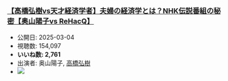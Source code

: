 ### [【高橋弘樹vs天才経済学者】夫婦の経済学とは？NHK伝説番組の秘密【奥山陽子vs ReHacQ】](https://www.youtube.com/watch?v=CTDmlNKYvWg)
-   公開日: 2025-03-04
-   視聴数: 154,097
-   **いいね数: 2,761**
-   出演者: 奥山陽子, [高橋弘樹](/rehacq_fan/people/高橋弘樹 "wikilink")
- [![](https://img.youtube.com/vi/CTDmlNKYvWg/hqdefault.jpg)](https://www.youtube.com/watch?v=CTDmlNKYvWg)
